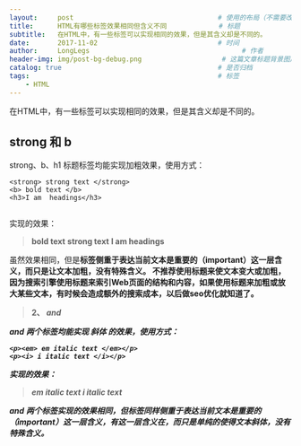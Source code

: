 ```yaml
---
layout:     post                                    # 使用的布局（不需要改）
title:      HTML有哪些标签效果相同但含义不同             # 标题
subtitle:   在HTML中，有一些标签可以实现相同的效果，但是其含义却是不同的。                 # 副标题
date:       2017-11-02                              # 时间
author:     LongLegs                                      # 作者
header-img: img/post-bg-debug.png                    # 这篇文章标题背景图片
catalog: true                                       # 是否归档
tags:                                               # 标签
    - HTML
---
```


在HTML中，有一些标签可以实现相同的效果，但是其含义却是不同的。

## strong 和 b

strong、b、h1 标题标签均能实现加粗效果，使用方式：
```
<strong> strong text </strong>
<b> bold text </b>
<h3>I am  headings</h3>
    
```
实现的效果：
>**bold text**
**strong text**
**I am headings**

虽然效果相同，但是<strong>标签侧重于表达当前文本是**重要的**（important）这一层含义，而<b>只是让文本加粗，没有特殊含义。
 不推荐使用标题来使文本变大或加粗，因为搜索引擎使用标题来索引Web页面的结构和内容，如果使用标题来加粗或放大某些文本，有时候会造成额外的搜索成本，以后做seo优化就知道了。
>2、<em> and <i>

<em> and <i> 两个标签均能实现 斜体 的效果，使用方式：
```
<p><em> em italic text </em></p>
<p><i> i italic text </i></p>
```
实现的效果：
> *em italic text*
*i italic text*

<em> and <i> 两个标签实现的效果相同，但<em>标签同样侧重于表达当前文本是**重要的**（important）这一层含义，有这一层含义在，而<i>只是单纯的使得文本斜体，没有特殊含义。
